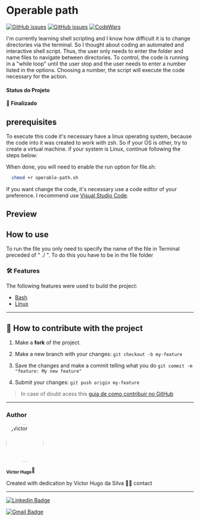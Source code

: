 # Operable path

<a href="https://www.devmedia.com.br/introducao-ao-shell-script-no-linux/25778" target="blank"><img alt="GitHub issues" src="https://img.shields.io/static/v1?label=tech&message=SHELL&color=4EAA25&style=for-the-badge&logo=gnubash"></a> <a href="https://www.kali.org/" target="blank"><img alt="GitHub issues" src="https://img.shields.io/static/v1?label=tech&message=Kali Linux &color=557C94&style=for-the-badge&logo=kalilinux"></a> <a href="https://www.codewars.com/users/Victor%20Hugo%20da%20Silva" target="blank"><img alt="CodeWars" src="https://img.shields.io/static/v1?label=Follow&message=CodeWars&color=B1361E&style=for-the-badge&logo=codewars"></a>

I'm currently learning shell scripting and I know how difficult it is to change directories via the terminal. So I thought about coding an automated and interactive shell script. Thus, the user only needs to enter the folder and name files to navigate between directories. To control, the code is running in a "while loop" until the user stop and the user needs to enter a number listed in the options. Choosing a number, the script will execute the code necessary for the action.

#### Status do Projeto

**🚀 Finalizado**

## prerequisites

To execute this code it's necessary have a linux operating system, because the code into it was created to work with zsh. So if your OS is other, try to create a virtual machine. if your system is Linux, continue following the steps below:


When done, you will need to enable the run option for file.sh:

```bash
  chmod +r operable-path.sh
```

If you want change the code, it's necessary use a code editor of your preference. I recommend use [Visual Studio Code](https://code.visualstudio.com/download).

## Preview


## How to use

To run the file you only need to specify the name of the file in Terminal preceded of " ./ ". To do this you have to be in the file folder

### 🛠 Features

The following features were used to build the project:

- [Bash](https://pt.wikipedia.org/wiki/Bash)
- [Linux](https://developer.mozilla.org/pt-BR/docs/Web/CSS)

---

## 💪 How to contribute with the project

1. Make a **fork** of the project.

2. Make a new branch with your changes: `git checkout -b my-feature`

3. Save the changes and make a commit telling what you do `git commit -m "feature: My new feature"`

4. Submit your changes: `git push origin my-feature`

> In case of doubt acess this [guia de como contribuir no GitHub](./CONTRIBUTING.md)

---

### Author

<img  style="border-radius: 50%;"  src="https://avatars.githubusercontent.com/u/70340221?v=4"  width="100px;"  alt="Victor"/>

<sub><b>Victor Hugo</b></sub>🚀

Created with dedication by Victor Hugo da Silva 👋🏽 contact

---

[![Linkedin Badge](https://img.shields.io/badge/-Victor-blue?style=flat-square&logo=Linkedin&logoColor=white&link=https://www.linkedin.com/in/tgmarinho/)](https://www.linkedin.com/in/victor-silva-9485021b2/)

[![Gmail Badge](https://img.shields.io/badge/-victor470hugo@gmail.com-c14438?style=flat-square&logo=Gmail&logoColor=white&link=mailto:tgmarinho@gmail.com)](mailto:victor470hugo@gmail.com)
